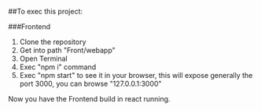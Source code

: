 ##To exec this project:

###Frontend
1. Clone the repository
2. Get into path "Front/webapp"
3. Open Terminal
4. Exec "npm i" command
5. Exec "npm start" to see it in your browser, this will expose generally the port 3000, you can browse "127.0.0.1:3000"

Now you have the Frontend build in react running.
